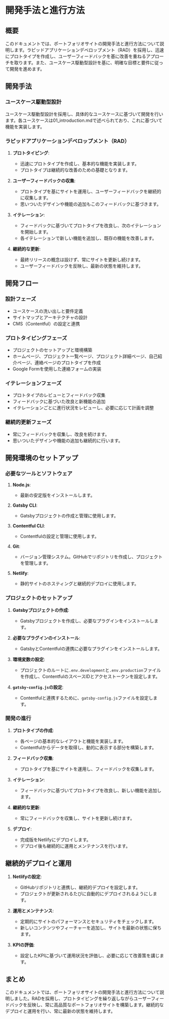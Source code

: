 # 開発手法と進行方法

## 概要
このドキュメントでは、ポートフォリオサイトの開発手法と進行方法について説明します。ラピッドアプリケーションデベロップメント（RAD）を採用し、迅速にプロトタイプを作成し、ユーザーフィードバックを基に改善を重ねるアプローチを取ります。また、ユースケース駆動型設計を基に、明確な目標と要件に従って開発を進めます。

## 開発手法

### ユースケース駆動型設計
ユースケース駆動型設計を採用し、具体的なユースケースに基づいて開発を行います。各ユースケースは01_introduction.mdで述べられており、これに基づいて機能を実装します。

### ラピッドアプリケーションデベロップメント（RAD）

1. **プロトタイピング**:
   - 迅速にプロトタイプを作成し、基本的な機能を実装します。
   - プロトタイプは継続的な改善のための基礎となります。

2. **ユーザーフィードバックの収集**:
   - プロトタイプを基にサイトを運用し、ユーザーフィードバックを継続的に収集します。
   - 思いついたデザインや機能の追加もこのフィードバックに基づきます。

3. **イテレーション**:
   - フィードバックに基づいてプロトタイプを改良し、次のイテレーションを開始します。
   - 各イテレーションで新しい機能を追加し、既存の機能を改善します。

4. **継続的な更新**:
   - 最終リリースの概念は設けず、常にサイトを更新し続けます。
   - ユーザーフィードバックを反映し、最新の状態を維持します。

## 開発フロー

### 設計フェーズ
- ユースケースの洗い出しと要件定義
- サイトマップとアーキテクチャの設計
- CMS（Contentful）の設定と連携

### プロトタイピングフェーズ
- プロジェクトのセットアップと環境構築
- ホームページ、プロジェクト一覧ページ、プロジェクト詳細ページ、自己紹介ページ、連絡ページのプロトタイプを作成
- Google Formを使用した連絡フォームの実装

### イテレーションフェーズ
- プロトタイプのレビューとフィードバック収集
- フィードバックに基づいた改良と新機能の追加
- イテレーションごとに進行状況をレビューし、必要に応じて計画を調整

### 継続的更新フェーズ
- 常にフィードバックを収集し、改良を続けます。
- 思いついたデザインや機能の追加も継続的に行います。

## 開発環境のセットアップ

### 必要なツールとソフトウェア

1. **Node.js**:
   - 最新の安定版をインストールします。

2. **Gatsby CLI**:
   - Gatsbyプロジェクトの作成と管理に使用します。

3. **Contentful CLI**:
   - Contentfulの設定と管理に使用します。

4. **Git**:
   - バージョン管理システム。GitHubでリポジトリを作成し、プロジェクトを管理します。

5. **Netlify**:
   - 静的サイトのホスティングと継続的デプロイに使用します。

### プロジェクトのセットアップ

1. **Gatsbyプロジェクトの作成**:
   - Gatsbyプロジェクトを作成し、必要なプラグインをインストールします。

2. **必要なプラグインのインストール**:
   - GatsbyとContentfulの連携に必要なプラグインをインストールします。

3. **環境変数の設定**:
   - プロジェクトのルートに`.env.development`と`.env.production`ファイルを作成し、ContentfulのスペースIDとアクセストークンを設定します。

4. **`gatsby-config.js`の設定**:
   - Contentfulと連携するために、`gatsby-config.js`ファイルを設定します。

### 開発の進行

1. **プロトタイプの作成**:
   - 各ページの基本的なレイアウトと機能を実装します。
   - Contentfulからデータを取得し、動的に表示する部分を構築します。

2. **フィードバック収集**:
   - プロトタイプを基にサイトを運用し、フィードバックを収集します。

3. **イテレーション**:
   - フィードバックに基づいてプロトタイプを改良し、新しい機能を追加します。

4. **継続的な更新**:
   - 常にフィードバックを収集し、サイトを更新し続けます。

5. **デプロイ**:
   - 完成版をNetlifyにデプロイします。
   - デプロイ後も継続的に運用とメンテナンスを行います。

## 継続的デプロイと運用

1. **Netlifyの設定**:
   - GitHubリポジトリと連携し、継続的デプロイを設定します。
   - プロジェクトが更新されるたびに自動的にデプロイされるようにします。

2. **運用とメンテナンス**:
   - 定期的にサイトのパフォーマンスとセキュリティをチェックします。
   - 新しいコンテンツやフィーチャーを追加し、サイトを最新の状態に保ちます。

3. **KPIの評価**:
   - 設定したKPIに基づいて運用状況を評価し、必要に応じて改善策を講じます。

## まとめ
このドキュメントでは、ポートフォリオサイトの開発手法と進行方法について説明しました。RADを採用し、プロトタイピングを繰り返しながらユーザーフィードバックを反映し、常に高品質なポートフォリオサイトを構築します。継続的なデプロイと運用を行い、常に最新の状態を維持します。